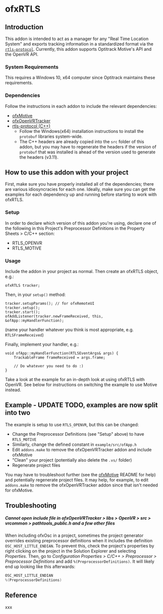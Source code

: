 # ofxRTLS

## Introduction

This addon is intended to act as a manager for any "Real Time Location System" and exports tracking information in a standardized format via the [`rtls-protocol`](https://github.com/local-projects/rtls-protocol). Currently, this addon supports Optitrack Motive's API and the OpenVR API.


### System Requirements

This requires a Windows 10, x64 computer since Optitrack maintains these requirements.

### Dependencies

Follow the instructions in each addon to include the relevant dependencies:

- [ofxMotive](https://github.com/local-projects/ofxMotive)
- [ofxOpenVRTracker](https://github.com/local-projects/ofxOpenVRTracker)
- [rtls-protocol (C++)](https://github.com/local-projects/rtls-protocol/tree/master/c%2B%2B)
    - Follow the Windows(x64) installation instructions to install the `protobuf` libraries system-wide.
    - The C++ headers are already copied into the `src` folder of this addon, but you may have to regenerate the headers if the version of `protobuf` that was installed is ahead of the version used to generate the headers (v3.11).

## How to use this addon with your project

First, make sure you have properly installed all of the dependencies; there are various idiosyncracies for each one. Ideally, make sure you can get the examples for each dependency up and running before starting to work with ofxRTLS.

### Setup

In order to declare which version of this addon you're using, declare one of the following in this Project's Preprocessor Definitions in the Property Sheets > C/C++ section:

- RTLS_OPENVR
- RTLS_MOTIVE

### Usage

Include the addon in your project as normal. Then create an ofxRTLS object, e.g.:

    ofxRTLS tracker;

Then, in your `setup()` method:

    tracker.setupParams(); // for ofxRemoteUI
    tracker.setup();
    tracker.start();
    ofAddListener(tracker.newFrameReceived, this, &ofApp::myHandlerFunction);

(name your handler whatever you think is most appropriate, e.g. `RTLSFrameReceived`)

Finally, implement your handler, e.g.:

    void ofApp::myHandlerFunction(RTLSEventArgs& args) {
        TrackableFrame frameReceived = args.frame;

        // Do whatever you need to do :)
    }

Take a look at the example for an in-depth look at using ofxRTLS with OpenVR. See below for instructions on switching the example to use Motive instead.

## Example - UPDATE TODO, examples are now split into two
The example is setup to use `RTLS_OPENVR`, but this can be changed:

- Change the Preprocessor Definitions (see "Setup" above) to have `RTLS_MOTIVE`
- Similarly, change the defined constant in `example/src/ofApp.h`
- Edit `addons.make` to remove the ofxOpenVRTracker addon and include ofxMotive
- "Clean" your project (potentially also delete the `.vs/` folder)
- Regenerate project files

You may have to troubleshoot further (see the [ofxMotive](https://github.com/local-projects/ofxMotive) README for help) and potentially regenerate project files. It may help, for example, to edit `addons.make` to remove the ofxOpenVRTracker addon since that isn't needed for ofxMotive.

## Troubleshooting

##### Cannot open include file in *ofxOpenVRTracker > libs > OpenVR > src > vrcommon > pathtools_public.h* and a few other files

When including ofxOsc in a project, sometimes the project generator overrides existing preprocessor definitions when it includes the definition `OSC_HOST_LITTLE_ENDIAN`. To prevent this, check the project's properties by right clicking on the project in the Solution Explorer and selecting *Properties*. Then, go to *Configuration Properties  > C/C++ > Preprocessor > Preprocessor Definitions* and add `%(PreprocessorDefinitions)`. It will likely end up looking like this afterwards:

```c++
OSC_HOST_LITTLE_ENDIAN
%(PreprocessorDefinitions)

```



## Reference

xxx

